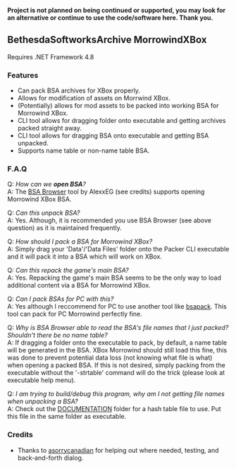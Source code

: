 **Project is not planned on being continued or supported, you may look for an alternative or continue to use the code/software here. Thank you.**

## BethesdaSoftworksArchive MorrowindXBox
Requires .NET Framework 4.8

### Features
 - Can pack BSA archives for XBox properly.
 - Allows for modification of assets on Morrwind XBox.
 - (Potentially) allows for mod assets to be packed into working BSA for Morrowind XBox.
 - CLI tool allows for dragging folder onto executable and getting archives packed straight away.
 - CLI tool allows for dragging BSA onto executable and getting BSA unpacked.
 - Supports name table or non-name table BSA.

### F.A.Q

Q: _How can we **open BSA**?_  
A: The [BSA Browser](https://github.com/AlexxEG/BSA_Browser) tool by AlexxEG (see credits) supports opening Morrowind XBox BSA.  

Q: _Can this unpack BSA?_  
A: Yes. Although, it is recommended you use BSA Browser (see above question) as it is maintained frequently.  

Q: _How should I pack a BSA for Morrowind XBox?_  
A: Simply drag your 'Data'/'Data Files' folder onto the Packer CLI executable and it will pack it into a BSA which will work on XBox.  

Q: _Can this repack the game's main BSA?_  
A: Yes. Repacking the game's main BSA seems to be the only way to load additional content via a BSA for Morrowind XBox.  

Q: _Can I pack BSAs for PC with this?_  
A: Yes although I reccommend for PC to use another tool like [bsapack](https://github.com/xyzz/bsapack). This tool can pack for PC Morrowind perfectly fine.  

Q: _Why is BSA Browser able to read the BSA's file names that I just packed? Shouldn't there be no name table?_  
A: If dragging a folder onto the executable to pack, by default, a name table will be generated in the BSA. XBox Morrowind should still load this fine, this was done to prevent potential data loss (not knowing what file is what) when opening a packed BSA. If this is not desired, simply packing from the executable without the '-strtable' command will do the trick (please look at executable help menu).  

Q: _I am trying to build/debug this program, why am I not getting file names when unpacking a BSA?_  
A: Check out the [DOCUMENTATION](https://github.com/SockNastre/BethesdaSoftworksArchive-MorrowindXBox/tree/main/__DOCUMENTATION__) folder for a hash table file to use. Put this file in the same folder as executable.  

### Credits
 - Thanks to [asorrycanadian](https://github.com/asorrycanadian) for helping out where needed, testing, and back-and-forth dialog.
